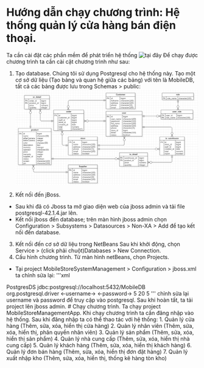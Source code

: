 # Hướng dẫn chạy chương trình: Hệ thống quản lý cửa hàng bán điện thoại.
Ta cần cài đặt các phần mềm để phát triển hệ thống ![tại đây](https://drive.google.com/drive/folders/0B_ZobqmN2htVeXRRUjJfOWJmOEk?usp=sharing)
Để chạy được chương trình ta cần cài cặt chương trình như sau:
1. Tạo database.
Chúng tôi sử dụng Postgresql cho hệ thống này.
Tạo một cơ sở dữ liệu (Tạo bảng và quan hệ giữa các bảng) với tên là MobileDB, tất cả các bảng được lưu trong Schemas > public:
![Image of Thuan](https://github.com/dinhthuan182/PTHTTTDN/blob/master/db.png)

2. Kết nối đến jBoss.
- Sau khi đã có Jboss ta mở giao diện web của jboss admin và tải file postgresql-42.1.4.jar lên.
- Kết nối jboss đến database; trên màn hình jboss admin chọn Configuration > Subsystems > Datasources > Non-XA > Add để tạo kết nối đến database.
3. Kết nối đến cơ sở dữ liệu trong NetBeans
Sau khi khởi động, chọn Service > (click phải chuột)Databases > New Connection.
4. Cấu hình chương trình.
Từ màn hình netBeans, chọn Projects.
- Tại project MobileStoreSystemManagement > Configuration > jboss.xml ta chỉnh sửa lại:
'''xml
<?xml version="1.0" encoding="UTF-8"?>
<?xml version="1.0" encoding="UTF-8"?>
<datasources>
 <local-tx-datasource>
 <jndi-name>PostgresDS</jndi-name>
 <connection-url>jdbc:postgresql://localhost:5432/MobileDB</connection-url>
 <driver-class>org.postgresql.driver</driver-class>
 <user-name><-username-></user-name>
 <password><-password-></password>
 <min-pool-size>5</min-pool-size>
 <max-pool-size>20</max-pool-size>
 <idle-timeout-minutes>5</idle-timeout-minutes>
 </local-tx-datasource>
</datasources>
'''
chỉnh sửa lại username và password để truy cập vào postgresql.
Sau khi hoàn tất, ta tải project lên jboss admin.
# Chạy chương trình.
Ta chạy project MobileStoreManagementApp. Khi chạy chương trình ta cần đăng nhập vào hệ thống.
Sau khi đăng nhập ta có thể thao tác với hệ thống:
1. Quản lý cửa hàng (Thêm, sửa, xóa, hiển thị cửa hàng)
2. Quản lý nhân viên (Thêm, sửa, xóa, hiển thị, phân quyền nhân viên)
3. Quản lý sản phẩm (Thêm, sửa, xóa, hiển thị sản phẩm)
4. Quản lý nhà cung cấp (Thêm, sửa, xóa, hiển thị nhà cung cấp)
5. Quản lý khách hàng (Thêm, sửa, xóa, hiển thị khách hàng)
6. Quản lý đơn bán hàng (Thêm, sửa, xóa, hiển thị đơn đặt hàng)
7. Quản lý xuất nhập kho (Thêm, sửa, xóa, hiển thị, thống kê hàng tòn kho)




